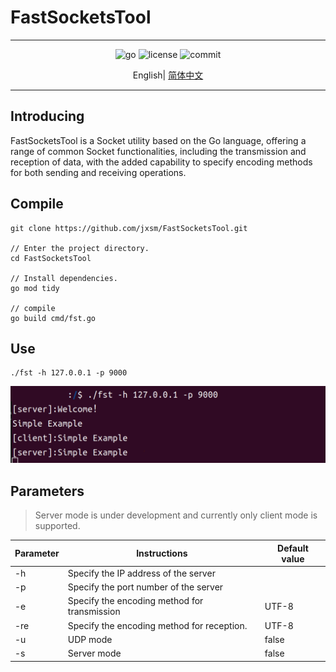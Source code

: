 # FastSocketsTool

---

<div align="center">
    <img src="https://img.shields.io/github/go-mod/go-version/jxsm/FastSocketsTool" alt="go" />
    <img src="https://img.shields.io/github/license/jxsm/FastSocketsTool" alt="license">
    <img src="https://img.shields.io/github/last-commit/jxsm/FastSocketsTool" alt="commit">
</div>

<p align="center">
  English|
<a href="doc/markdown/chinese.md">简体中文</a>
</p>

---
## Introducing
FastSocketsTool is a Socket utility based on the Go language, offering a range of 
common Socket functionalities, including the transmission and reception of 
data, with the added capability to specify encoding methods for both sending and receiving operations.


## Compile

```shell
git clone https://github.com/jxsm/FastSocketsTool.git

// Enter the project directory.
cd FastSocketsTool

// Install dependencies.
go mod tidy

// compile
go build cmd/fst.go
```

## Use
```shell
./fst -h 127.0.0.1 -p 9000
```
<img src="doc/img/SimpleExample.png" alt="SimpleExample">

## Parameters
>Server mode is under development and currently only client mode is supported.

| Parameter | Instructions                                 | Default value |
|-----------|----------------------------------------------|---------------|
| -h        | Specify the IP address of the server         |               |
| -p        | Specify the port number of the server        |               |
| -e        | Specify the encoding method for transmission | UTF-8         |
| -re       | Specify the encoding method for reception.   | UTF-8         |
| -u        | UDP mode                                     | false         |
| -s        | Server mode                                  | false         |